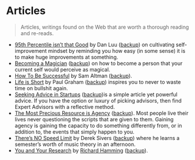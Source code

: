 # Articles

> Articles, writings found on the Web that are worth a thorough reading and re-reads.

- [95th Percentile isn’t that Good](https://danluu.com/p95-skill/) by Dan Luu ([backup](/backup/95th-percentile-isnt-that-good.html)) on cultivating self-improvement mindset by reminding you how easy (in some sense) it is to make huge improvements at something.
- [Becoming a Magician](https://autotranslucence.wordpress.com/2018/03/30/becoming-a-magician/) ([backup](/backup/becoming-a-magician)) on how to become a person that your current self would perceive as magical.
- [How To Be Successful](https://blog.samaltman.com/how-to-be-successful) by Sam Altman ([backup](/backup/how-to-be-successful)).
- [Life is Short](http://paulgraham.com/vb.html) by Paul Graham ([backup](/backup/life-is-short)) inspires you to never to waste time on bullshit again.
- [Seeking Advice in Startups](https://nuances.substack.com/p/seeking-advice-in-startups) ([backup](/backup/seeking-advice-in-startups.pdf))is a simple article yet powerful advice. If you have the option or luxury of picking advisors, then find Expert Advisors with a reflective method.
- [The Most Precious Resource is Agency](https://simonsarris.substack.com/p/the-most-precious-resource-is-agency) ([backup](/backup/the-most-precious-resource-is-agency.pdf)). Most people live their lives never questioning the scripts that are given to them. Gaining agency is gaining the capacity to do something differently from, or in addition to, the events that simply happen to you.
- [There’s NO Speed Limit](https://sive.rs/kimo) by Derek Sivers ([backup](/backup/there-is-no-speed-limit)) where he learns a semester’s worth of music theory in an afternoon.
- [You and Your Research](https://www.cs.utexas.edu/users/dahlin/bookshelf/hamming.html) by [Richard Hamming](https://en.wikipedia.org/wiki/Richard_Hamming) ([backup](/backup/you-and-your-research)).
